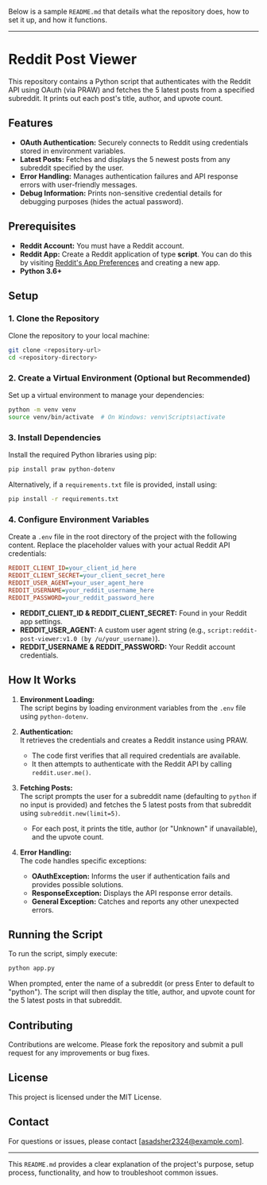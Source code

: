 Below is a sample `README.md` that details what the repository does, how to set it up, and how it functions.

---

# Reddit Post Viewer

This repository contains a Python script that authenticates with the Reddit API using OAuth (via PRAW) and fetches the 5 latest posts from a specified subreddit. It prints out each post's title, author, and upvote count.

## Features

- **OAuth Authentication:** Securely connects to Reddit using credentials stored in environment variables.
- **Latest Posts:** Fetches and displays the 5 newest posts from any subreddit specified by the user.
- **Error Handling:** Manages authentication failures and API response errors with user-friendly messages.
- **Debug Information:** Prints non-sensitive credential details for debugging purposes (hides the actual password).

## Prerequisites

- **Reddit Account:** You must have a Reddit account.
- **Reddit App:** Create a Reddit application of type **script**. You can do this by visiting [Reddit's App Preferences](https://www.reddit.com/prefs/apps) and creating a new app.
- **Python 3.6+**

## Setup

### 1. Clone the Repository

Clone the repository to your local machine:

```bash
git clone <repository-url>
cd <repository-directory>
```

### 2. Create a Virtual Environment (Optional but Recommended)

Set up a virtual environment to manage your dependencies:

```bash
python -m venv venv
source venv/bin/activate  # On Windows: venv\Scripts\activate
```

### 3. Install Dependencies

Install the required Python libraries using pip:

```bash
pip install praw python-dotenv
```

Alternatively, if a `requirements.txt` file is provided, install using:

```bash
pip install -r requirements.txt
```

### 4. Configure Environment Variables

Create a `.env` file in the root directory of the project with the following content. Replace the placeholder values with your actual Reddit API credentials:

```ini
REDDIT_CLIENT_ID=your_client_id_here
REDDIT_CLIENT_SECRET=your_client_secret_here
REDDIT_USER_AGENT=your_user_agent_here
REDDIT_USERNAME=your_reddit_username_here
REDDIT_PASSWORD=your_reddit_password_here
```

- **REDDIT_CLIENT_ID & REDDIT_CLIENT_SECRET:** Found in your Reddit app settings.
- **REDDIT_USER_AGENT:** A custom user agent string (e.g., `script:reddit-post-viewer:v1.0 (by /u/your_username)`).
- **REDDIT_USERNAME & REDDIT_PASSWORD:** Your Reddit account credentials.

## How It Works

1. **Environment Loading:**  
   The script begins by loading environment variables from the `.env` file using `python-dotenv`.

2. **Authentication:**  
   It retrieves the credentials and creates a Reddit instance using PRAW.  
   - The code first verifies that all required credentials are available.
   - It then attempts to authenticate with the Reddit API by calling `reddit.user.me()`.

3. **Fetching Posts:**  
   The script prompts the user for a subreddit name (defaulting to `python` if no input is provided) and fetches the 5 latest posts from that subreddit using `subreddit.new(limit=5)`.  
   - For each post, it prints the title, author (or "Unknown" if unavailable), and the upvote count.

4. **Error Handling:**  
   The code handles specific exceptions:
   - **OAuthException:** Informs the user if authentication fails and provides possible solutions.
   - **ResponseException:** Displays the API response error details.
   - **General Exception:** Catches and reports any other unexpected errors.

## Running the Script

To run the script, simply execute:

```bash
python app.py
```

When prompted, enter the name of a subreddit (or press Enter to default to "python"). The script will then display the title, author, and upvote count for the 5 latest posts in that subreddit.

## Contributing

Contributions are welcome. Please fork the repository and submit a pull request for any improvements or bug fixes.

## License

This project is licensed under the MIT License.

## Contact

For questions or issues, please contact [asadsher2324@example.com].

---

This `README.md` provides a clear explanation of the project's purpose, setup process, functionality, and how to troubleshoot common issues.